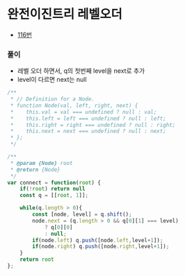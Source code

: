 # 완전이진트리 레벨오더
 - [116번](https://leetcode.com/problems/populating-next-right-pointers-in-each-node/)


### 풀이
  - 레벨 오더 하면서, q의 첫번째 level을 next로 추가
  - level이 다르면 next는 null

  ```javascript
  /**
   * // Definition for a Node.
   * function Node(val, left, right, next) {
   *    this.val = val === undefined ? null : val;
   *    this.left = left === undefined ? null : left;
   *    this.right = right === undefined ? null : right;
   *    this.next = next === undefined ? null : next;
   * };
   */

  /**
   * @param {Node} root
   * @return {Node}
   */
  var connect = function(root) {
      if(!root) return null
      const q = [[root, 1]];

      while(q.length > 0){
          const [node, level] = q.shift();
          node.next = (q.length > 0 && q[0][1] === level)
              ? q[0][0]
              : null;
          if(node.left) q.push([node.left,level+1]);
          if(node.right) q.push([node.right,level+1]);
      }
      return root
  };
  ```